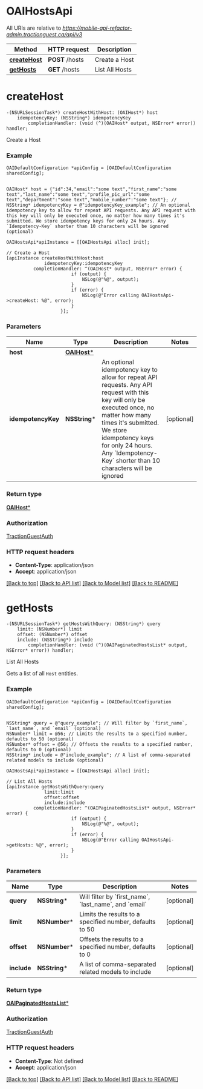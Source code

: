 # OAIHostsApi

All URIs are relative to *https://mobile-api-refactor-admin.tractionguest.ca/api/v3*

Method | HTTP request | Description
------------- | ------------- | -------------
[**createHost**](OAIHostsApi.md#createhost) | **POST** /hosts | Create a Host
[**getHosts**](OAIHostsApi.md#gethosts) | **GET** /hosts | List All Hosts


# **createHost**
```objc
-(NSURLSessionTask*) createHostWithHost: (OAIHost*) host
    idempotencyKey: (NSString*) idempotencyKey
        completionHandler: (void (^)(OAIHost* output, NSError* error)) handler;
```

Create a Host

### Example 
```objc
OAIDefaultConfiguration *apiConfig = [OAIDefaultConfiguration sharedConfig];


OAIHost* host = {"id":34,"email":"some text","first_name":"some text","last_name":"some text","profile_pic_url":"some text","department":"some text","mobile_number":"some text"}; // 
NSString* idempotencyKey = @"idempotencyKey_example"; // An optional idempotency key to allow for repeat API requests. Any API request with this key will only be executed once, no matter how many times it's submitted. We store idempotency keys for only 24 hours. Any `Idempotency-Key` shorter than 10 characters will be ignored (optional)

OAIHostsApi*apiInstance = [[OAIHostsApi alloc] init];

// Create a Host
[apiInstance createHostWithHost:host
              idempotencyKey:idempotencyKey
          completionHandler: ^(OAIHost* output, NSError* error) {
                        if (output) {
                            NSLog(@"%@", output);
                        }
                        if (error) {
                            NSLog(@"Error calling OAIHostsApi->createHost: %@", error);
                        }
                    }];
```

### Parameters

Name | Type | Description  | Notes
------------- | ------------- | ------------- | -------------
 **host** | [**OAIHost***](OAIHost.md)|  | 
 **idempotencyKey** | **NSString***| An optional idempotency key to allow for repeat API requests. Any API request with this key will only be executed once, no matter how many times it&#39;s submitted. We store idempotency keys for only 24 hours. Any &#x60;Idempotency-Key&#x60; shorter than 10 characters will be ignored | [optional] 

### Return type

[**OAIHost***](OAIHost.md)

### Authorization

[TractionGuestAuth](../README.md#TractionGuestAuth)

### HTTP request headers

 - **Content-Type**: application/json
 - **Accept**: application/json

[[Back to top]](#) [[Back to API list]](../README.md#documentation-for-api-endpoints) [[Back to Model list]](../README.md#documentation-for-models) [[Back to README]](../README.md)

# **getHosts**
```objc
-(NSURLSessionTask*) getHostsWithQuery: (NSString*) query
    limit: (NSNumber*) limit
    offset: (NSNumber*) offset
    include: (NSString*) include
        completionHandler: (void (^)(OAIPaginatedHostsList* output, NSError* error)) handler;
```

List All Hosts

Gets a list of all `Host` entities.

### Example 
```objc
OAIDefaultConfiguration *apiConfig = [OAIDefaultConfiguration sharedConfig];


NSString* query = @"query_example"; // Will filter by `first_name`, `last_name`, and `email` (optional)
NSNumber* limit = @56; // Limits the results to a specified number, defaults to 50 (optional)
NSNumber* offset = @56; // Offsets the results to a specified number, defaults to 0 (optional)
NSString* include = @"include_example"; // A list of comma-separated related models to include (optional)

OAIHostsApi*apiInstance = [[OAIHostsApi alloc] init];

// List All Hosts
[apiInstance getHostsWithQuery:query
              limit:limit
              offset:offset
              include:include
          completionHandler: ^(OAIPaginatedHostsList* output, NSError* error) {
                        if (output) {
                            NSLog(@"%@", output);
                        }
                        if (error) {
                            NSLog(@"Error calling OAIHostsApi->getHosts: %@", error);
                        }
                    }];
```

### Parameters

Name | Type | Description  | Notes
------------- | ------------- | ------------- | -------------
 **query** | **NSString***| Will filter by &#x60;first_name&#x60;, &#x60;last_name&#x60;, and &#x60;email&#x60; | [optional] 
 **limit** | **NSNumber***| Limits the results to a specified number, defaults to 50 | [optional] 
 **offset** | **NSNumber***| Offsets the results to a specified number, defaults to 0 | [optional] 
 **include** | **NSString***| A list of comma-separated related models to include | [optional] 

### Return type

[**OAIPaginatedHostsList***](OAIPaginatedHostsList.md)

### Authorization

[TractionGuestAuth](../README.md#TractionGuestAuth)

### HTTP request headers

 - **Content-Type**: Not defined
 - **Accept**: application/json

[[Back to top]](#) [[Back to API list]](../README.md#documentation-for-api-endpoints) [[Back to Model list]](../README.md#documentation-for-models) [[Back to README]](../README.md)

